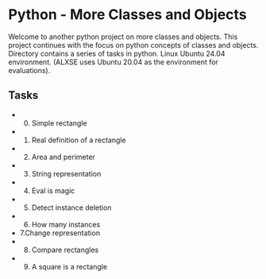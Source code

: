 # Python - More Classes and Objects

Welcome to another python project on more classes and objects. This project continues with the focus on python concepts of classes and objects. Directory contains a series of tasks in python. Linux Ubuntu 24.04 environment. (ALXSE uses Ubuntu 20.04 as the environment for evaluations).

## Tasks

- 0. Simple rectangle
- 1. Real definition of a rectangle
- 2. Area and perimeter
- 3. String representation
- 4. Eval is magic
- 5. Detect instance deletion
- 6. How many instances
- 7.Change representation
- 8. Compare rectangles
- 9. A square is a rectangle
